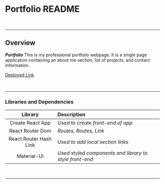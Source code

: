 # Portfolio README

<br>

---

## Overview

_**Portfolio**_ This is my professional portfolio webpage. It is a single page application containing an about me section, list of projects, and contact information.

[Deployed Link](https://www.jason-moritz.com)

<br>

---

### Libraries and Dependencies

|        Library         | Description                                             |
| :--------------------: | :------------------------------------------------------ |
|    Create React App    | _Used to create front-end of app_                       |
|    React Router Dom    | _Routes, Routes, Link_                                  |
| React Router Hash Link | _Used to add local section links_                       |
|      Material-UI       | _Used styled components and library to style front-end_ |

<br>

---
